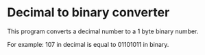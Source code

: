 # Decimal to binary converter

This program converts a decimal number to a 1 byte binary number.

For example: 107 in decimal is equal to 01101011 in binary.